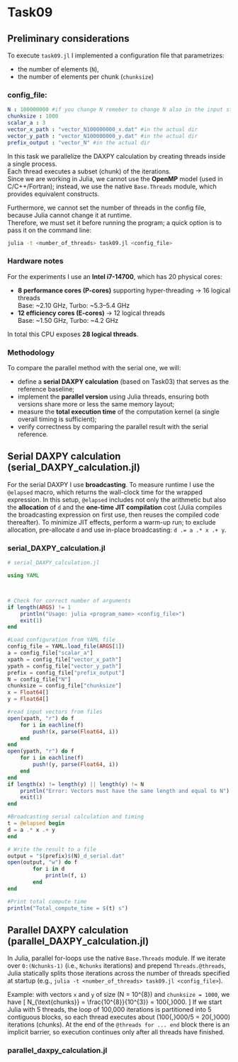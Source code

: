 # Task09
## Preliminary considerations
To execute `task09.jl` I implemented a configuration file that parametrizes:
- the number of elements (`N`),
- the number of elements per chunk (`chunksize`)
### config_file:
```yaml
N : 100000000 #if you change N remeber to change N also in the input strings here!
chunksize : 1000
scalar_a : 3
vector_x_path : "vector_N100000000_x.dat" #in the actual dir
vector_y_path : "vector_N100000000_y.dat" #in the actual dir
prefix_output : "vector_N" #in the actual dir
 ```
In this task we parallelize the DAXPY calculation by creating threads inside a single process.  
Each thread executes a subset (chunk) of the iterations.  
Since we are working in Julia, we cannot use the **OpenMP** model (used in C/C++/Fortran); instead, we use the native `Base.Threads` module, which provides equivalent constructs.

Furthermore, we cannot set the number of threads in the config file, because Julia cannot change it at runtime.  
Therefore, we must set it before running the program; a quick option is to pass it on the command line:
```bash
julia -t <number_of_threads> task09.jl <config_file>
```

### Hardware notes
For the experiments I use an **Intel i7-14700**, which has 20 physical cores:
- **8 performance cores (P-cores)** supporting hyper-threading → 16 logical threads  
  Base: ~2.10 GHz, Turbo: ~5.3–5.4 GHz
- **12 efficiency cores (E-cores)** → 12 logical threads  
  Base: ~1.50 GHz, Turbo: ~4.2 GHz

In total this CPU exposes **28 logical threads**.

### Methodology
To compare the parallel method with the serial one, we will:
- define a **serial DAXPY calculation** (based on Task03) that serves as the reference baseline;
- implement the **parallel version** using Julia threads, ensuring both versions share more or less the same memory layout;
- measure the **total execution time** of the computation kernel (a single overall timing is sufficient);
- verify correctness by comparing the parallel result with the serial reference.

## Serial DAXPY calculation (serial_DAXPY_calculation.jl)

For the serial DAXPY I use **broadcasting**. To measure runtime I use the `@elapsed` macro, which returns the wall-clock time for the wrapped expression. In this setup, `@elapsed` includes not only the arithmetic but also the **allocation** of `d` and the **one-time JIT compilation** cost (Julia compiles the broadcasting expression on first use, then reuses the compiled code thereafter). To minimize JIT effects, perform a warm-up run; to exclude allocation, pre-allocate `d` and use in-place broadcasting: `d .= a .* x .+ y`.

### serial_DAXPY_calculation.jl
```julia
# serial_DAXPY_calculation.jl

using YAML 



# Check for correct number of arguments
if length(ARGS) != 1
    println("Usage: julia <program_name> <config_file>")
    exit(1)
end

#Load configuration from YAML file
config_file = YAML.load_file(ARGS[1]) 
a = config_file["scalar_a"]
xpath = config_file["vector_x_path"]
ypath = config_file["vector_y_path"]
prefix = config_file["prefix_output"]
N = config_file["N"]
chunksize = config_file["chunksize"]
x = Float64[]    
y = Float64[]

#read input vectors from files
open(xpath, "r") do f
    for i in eachline(f)
        push!(x, parse(Float64, i))
    end
end
open(ypath, "r") do f
    for i in eachline(f)
        push!(y, parse(Float64, i))
    end
end
if length(x) != length(y) || length(y) != N 
    println("Error: Vectors must have the same length and equal to N")
    exit(1)
end

#Broadcasting serial calculation and timing 
t = @elapsed begin
d = a .* x .+ y
end 

# Write the result to a file
output = "$(prefix)$(N)_d_serial.dat"
open(output, "w") do f
        for i in d
            println(f, i)
        end
end 

#Print total compute time
println("Total_compute_time = $(t) s")
```

## Parallel DAXPY calculation (parallel_DAXPY_calculation.jl)
In Julia, parallel for-loops use the native `Base.Threads` module. If we iterate over `0:(Nchunks-1)` (i.e., `Nchunks` iterations) and prepend `Threads.@threads`, Julia statically splits those iterations across the number of threads specified at startup (e.g., `julia -t <number_of_threads> task09.jl <config_file>`).

Example: with vectors `x` and `y` of size \(N = 10^{8}\) and `chunksize = 1000`, we have
\[
N_{\text{chunks}} = \frac{10^{8}}{10^{3}} = 100{,}000.
\]
If we start Julia with 5 threads, the loop of 100,000 iterations is partitioned into 5 contiguous blocks, so each thread executes about \(100{,}000/5 = 20{,}000\) iterations (chunks). At the end of the `@threads for ... end` block there is an implicit barrier, so execution continues only after all threads have finished.

### parallel_daxpy_calculation.jl




```julia

```








